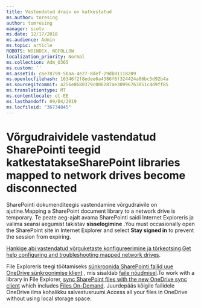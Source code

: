 ```yaml
---
title: Vastendatud draiv on katkestatud
ms.author: toresing
author: tomresing
manager: scotv
ms.date: 12/17/2018
ms.audience: Admin
ms.topic: article
ROBOTS: NOINDEX, NOFOLLOW
localization_priority: Normal
ms.collection: Adm_O365
ms.custom: ''
ms.assetid: c6e78799-5baa-4e27-8def-29db01118209
ms.openlocfilehash: 16346f2f8edee6a4386f6f324424a86bc5d92b4a
ms.sourcegitcommit: a256e8680379c006287ae30996763051c4d9ff85
ms.translationtype: MT
ms.contentlocale: et-EE
ms.lasthandoff: 09/04/2019
ms.locfileid: "36734845"
---
```

# <a name="sharepoint-libraries-mapped-to-network-drives-become-disconnected"></a><span data-ttu-id="0c6e6-102">Võrgudraividele vastendatud SharePointi teegid katkestatakse</span><span class="sxs-lookup"><span data-stu-id="0c6e6-102">SharePoint libraries mapped to network drives become disconnected</span></span>

<span data-ttu-id="0c6e6-103">SharePointi dokumenditeegis vastendamine võrgudraivile on ajutine.</span><span class="sxs-lookup"><span data-stu-id="0c6e6-103">Mapping a SharePoint document library to a network drive is temporary.</span></span> <span data-ttu-id="0c6e6-104">Te peate aeg-ajalt avama SharePointi saidi Internet Exploreris ja valima seansi aegumist takistav **sisselogimine** .</span><span class="sxs-lookup"><span data-stu-id="0c6e6-104">You must occasionally open the SharePoint site in Internet Explorer and select **Stay signed in** to prevent the session from expiring.</span></span> 
  
<span data-ttu-id="0c6e6-105">[Hankige abi vastendatud võrguketaste konfigureerimine ja tõrkeotsing](https://docs.microsoft.com/sharepoint/support/administration/troubleshoot-mapped-network-drives).</span><span class="sxs-lookup"><span data-stu-id="0c6e6-105">[Get help configuring and troubleshooting mapped network drives](https://docs.microsoft.com/sharepoint/support/administration/troubleshoot-mapped-network-drives).</span></span>
  
<span data-ttu-id="0c6e6-106">File Exploreris teegi töötamiseks [sünkroonida SharePointi failid uue OneDrive sünkroonimise klient](https://support.office.com/article/6de9ede8-5b6e-4503-80b2-6190f3354a88.aspx) , mis sisaldab [faile nõudmisel](https://support.office.com/article/0e6860d3-d9f3-4971-b321-7092438fb38e.aspx).</span><span class="sxs-lookup"><span data-stu-id="0c6e6-106">To work with a library in File Explorer, [sync SharePoint files with the new OneDrive sync client](https://support.office.com/article/6de9ede8-5b6e-4503-80b2-6190f3354a88.aspx) which includes [Files On-Demand](https://support.office.com/article/0e6860d3-d9f3-4971-b321-7092438fb38e.aspx).</span></span> <span data-ttu-id="0c6e6-107">Juurdepääs kõigile failidele OneDrive ilma kohalikku salvestusruumi.</span><span class="sxs-lookup"><span data-stu-id="0c6e6-107">Access all your files in OneDrive without using local storage space.</span></span>
  

